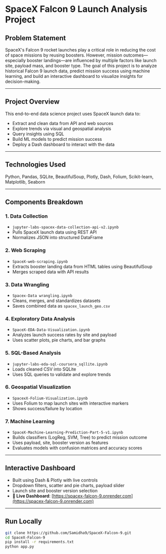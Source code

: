 #  SpaceX Falcon 9 Launch Analysis Project

##  Problem Statement

SpaceX's Falcon 9 rocket launches play a critical role in reducing the cost of space missions by reusing boosters. However, mission outcomes—especially booster landings—are influenced by multiple factors like launch site, payload mass, and booster type. The goal of this project is to analyze historical Falcon 9 launch data, predict mission success using machine learning, and build an interactive dashboard to visualize insights for decision-making.

---

##  Project Overview

This end-to-end data science project uses SpaceX launch data to:
- Extract and clean data from API and web sources
- Explore trends via visual and geospatial analysis
- Query insights using SQL
- Build ML models to predict mission success
- Deploy a Dash dashboard to interact with the data

---

##  Technologies Used
Python, Pandas, SQLite, BeautifulSoup, Plotly, Dash, Folium, Scikit-learn, Matplotlib, Seaborn

---

##  Components Breakdown

### 1. Data Collection
- `jupyter-labs-spacex-data-collection-api-v2.ipynb`
- Pulls SpaceX launch data using REST API
- Normalizes JSON into structured DataFrame

### 2. Web Scraping
- `SpaceX-web-scraping.ipynb`
- Extracts booster landing data from HTML tables using BeautifulSoup
- Merges scraped data with API results

### 3. Data Wrangling
- `Spacex-Data wrangling.ipynb`
- Cleans, merges, and standardizes datasets
- Saves combined data as `spacex_launch_geo.csv`

### 4. Exploratory Data Analysis
- `SpaceX-EDA-Data-Visualization.ipynb`
- Analyzes launch success rates by site and payload
- Uses scatter plots, pie charts, and bar graphs

### 5. SQL-Based Analysis
- `jupyter-labs-eda-sql-coursera_sqllite.ipynb`
- Loads cleaned CSV into SQLite
- Uses SQL queries to validate and explore trends

### 6. Geospatial Visualization
- `SpacexX-Folium-Visualization.ipynb`
- Uses Folium to map launch sites with interactive markers
- Shows success/failure by location

### 7. Machine Learning
- `SpaceX-Machine-Learning-Prediction-Part-5-v1.ipynb`
- Builds classifiers (LogReg, SVM, Tree) to predict mission outcome
- Uses payload, site, booster version as features
- Evaluates models with confusion matrices and accuracy scores

---

## Interactive Dashboard

- Built using Dash & Plotly with live controls
- Dropdown filters, scatter and pie charts, payload slider
- Launch site and booster version selection
- **🔗 Live Dashboard**: [https://spacex-falcon-9.onrender.com](https://spacex-falcon-9.onrender.com)

---

## Run Locally

```bash
git clone https://github.com/Samidha9/SpaceX-Falcon-9.git
cd SpaceX-Falcon-9
pip install -r requirements.txt
python app.py
